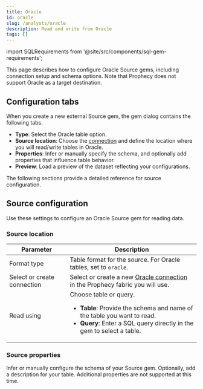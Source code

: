 ```yaml
---
title: Oracle
id: oracle
slug: /analysts/oracle
description: Read and write from Oracle
tags: []
---
```


import SQLRequirements from '@site/src/components/sql-gem-requirements';

<SQLRequirements
  execution_engine="Prophecy Automate"
  sql_package_name=""
  sql_package_version=""
/>

This page describes how to configure Oracle Source gems, including connection setup and schema options. Note that Prophecy does not support Oracle as a target destination.

## Configuration tabs

When you create a new external Source gem, the gem dialog contains the following tabs.

- **Type**: Select the Oracle table option.
- **Source location**: Choose the [connection](/administration/fabrics/prophecy-fabrics/connections/) and define the location where you will read/write tables in Oracle.
- **Properties**: Infer or manually specify the schema, and optionally add properties that influence table behavior.
- **Preview**: Load a preview of the dataset reflecting your configurations.

The following sections provide a detailed reference for source configuration.

## Source configuration

Use these settings to configure an Oracle Source gem for reading data.

### Source location

| Parameter                   | Description                                                                                                                                                                                                  |
| --------------------------- | ------------------------------------------------------------------------------------------------------------------------------------------------------------------------------------------------------------ |
| Format type                 | Table format for the source. For Oracle tables, set to `oracle`.                                                                                                                                             |
| Select or create connection | Select or create a new [Oracle connection](/administration/fabrics/prophecy-fabrics/connections/mongodb) in the Prophecy fabric you will use.                                                                |
| Read using                  | Choose table or query.<ul class="table-list"><li>**Table**: Provide the schema and name of the table you want to read.</li><li>**Query**: Enter a SQL query directly in the gem to select a table.</li></ul> |

### Source properties

Infer or manually configure the schema of your Source gem. Optionally, add a description for your table. Additional properties are not supported at this time.
